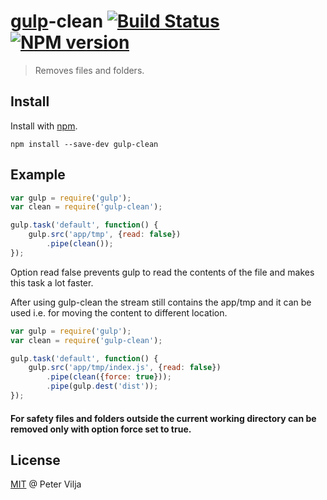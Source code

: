 # [gulp](https://github.com/wearefractal/gulp)-clean [![Build Status](https://secure.travis-ci.org/peter-vilja/gulp-clean.png?branch=master)](https://travis-ci.org/peter-vilja/gulp-clean) [![NPM version](https://badge.fury.io/js/gulp-clean.png)](http://badge.fury.io/js/gulp-clean)

> Removes files and folders.

## Install

Install with [npm](https://npmjs.org/package/gulp-clean).

```
npm install --save-dev gulp-clean
```

## Example

```js
var gulp = require('gulp');
var clean = require('gulp-clean');

gulp.task('default', function() {
	gulp.src('app/tmp', {read: false})
		.pipe(clean());
});
```
Option read false prevents gulp to read the contents of the file and makes this task a lot faster.

After using gulp-clean the stream still contains the app/tmp and it can be used i.e. for moving the content to different location.

```js
var gulp = require('gulp');
var clean = require('gulp-clean');

gulp.task('default', function() {
	gulp.src('app/tmp/index.js', {read: false})
		.pipe(clean({force: true}));
		.pipe(gulp.dest('dist'));
});
```

#### For safety files and folders outside the current working directory can be removed only with option force set to true.

## License

[MIT](http://en.wikipedia.org/wiki/MIT_License) @ Peter Vilja
